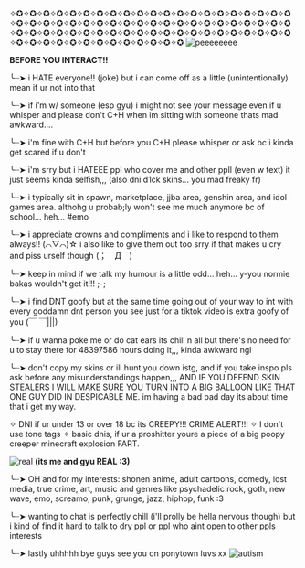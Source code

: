 ✧✪✧✪✧✪✧✪✧✪✧✪✧✪✧✪✧✪✧✪✧✪✧✪✧✪✧✪✧✪✧✪✧✪✧✪✧✪✧✪✧✪✧✪✧✪✧✪✧✪✧✪✧✪✧✪✧✪✧✪✧✪✧✪✧✪✧✪✧✪✧✪✧✪✧✪✧✪✧✪✧✪✧✪✧✪✧✪✧✪✧✪✧✪✧✪✧✪✧✪✧✪✧✪✧✪✧✪✧✪✧✪✧✪✧✪✧✪✧✪✧✪✧✪✧✪✧✪✧✪✧✪✧✪✧✪✧✪✧✪✧✪✧✪✧✪✧✪✧✪✧✪
![peeeeeeee](https://github.com/nastyoldhorse/nastyoldhorse/assets/155399375/592a1d8d-ab5d-4c63-a744-b19f9ecbb5a3)

**BEFORE YOU INTERACT!!**

╰┈➤ i HATE everyone!! (joke) but i can come off as a little (unintentionally) mean if ur not into that

╰┈➤ if i'm w/ someone (esp gyu) i might not see your message even if u whisper and please don't C+H when im sitting with someone thats mad awkward....

╰┈➤ i'm fine with C+H but before you C+H please whisper or ask bc i kinda get scared if u don't

╰┈➤ i'm srry but i HATEEE ppl who cover me and other ppll (even w text) it just seems kinda selfish,,, (also dni d1ck skins... you mad freaky fr)

╰┈➤ i typically sit in spawn, marketplace, jjba area, genshin area, and idol games area. althohg u probab;ly won't see me much anymore bc of school... heh... #emo

╰┈➤ i appreciate crowns and compliments and i like to respond to them always!! (⌒▽⌒)☆ i also like to give them out too srry if that makes u cry and piss urself though (；￣Д￣)

╰┈➤ keep in mind if we talk my humour is a little odd... heh... y-you normie bakas wouldn't get it!!! ;-;

╰┈➤ i find DNT goofy but at the same time going out of your way to int with every goddamn dnt person you see just for a tiktok video is extra goofy of you 	(￣ ￣|||)

╰┈➤ if u wanna poke me or do cat ears its chill n all but there's no need for u to stay there for 48397586 hours doing it,,, kinda awkward ngl

╰┈➤ don't copy my skins or ill hunt you down istg, and if you take inspo pls ask before any misunderstandings happen,,, AND IF YOU DEFEND SKIN STEALERS I WILL MAKE SURE YOU TURN INTO A BIG BALLOON LIKE THAT ONE GUY DID IN DESPICABLE ME. im having a bad bad day its about time that i get my way.

✧ DNI if ur under 13 or over 18 bc its CREEPY!!! CRIME ALERT!!!
✧ I don't use tone tags
✧ basic dnis, if ur a proshitter youre a piece of a big poopy creeper minecraft explosion FART.

  ![real](https://github.com/nastyoldhorse/nastyoldhorse/assets/155399375/e8d32cc0-27a5-4618-8550-cf83c46089c7)
**(its me and gyu REAL :3)**

╰┈➤ OH and for my interests: shonen anime, adult cartoons, comedy, lost media, true crime, art, music and genres like psychadelic rock, goth, new wave, emo, screamo, punk, grunge, jazz, hiphop, funk :3

╰┈➤ wanting to chat is perfectly chill (i'll prolly be hella nervous though) but i kind of find it hard to talk to dry ppl or ppl who aint open to other ppls interests

╰┈➤ lastly uhhhhh bye guys see you on ponytown luvs xx
![autism](https://github.com/nastyoldhorse/nastyoldhorse/assets/155399375/f7d98364-4c12-4398-8e78-7f26d43c7b8e)
